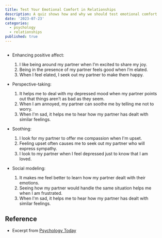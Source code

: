 ```yaml
---
title: Test Your Emotional Comfort in Relationships 
description: A quiz shows how and why we should test emotional comfort. 
date: '2023-07-23'
categories:
  - psychology
  - relationships
published: true
---
```


##

- Enhancing positive affect:

    1. I like being around my partner when I’m excited to share my joy.
    2. Being in the presence of my partner feels good when I’m elated.
    3. When I feel elated, I seek out my partner to make them happy.

- Perspective-taking:

    1. It helps me to deal with my depressed mood when my partner points out that things aren’t as bad as they seem.
    2. When I am annoyed, my partner can soothe me by telling me not to worry.
    3. When I'm sad, it helps me to hear how my partner has dealt with similar feelings.

- Soothing:

    1. I look for my partner to offer me compassion when I'm upset.
    2. Feeling upset often causes me to seek out my partner who will express sympathy.
    3. I look to my partner when I feel depressed just to know that I am loved.

- Social modeling:

    1. It makes me feel better to learn how my partner dealt with their emotions.
    2. Seeing how my partner would handle the same situation helps me when I am frustrated.
    3. When I'm sad, it helps me to hear how my partner has dealt with similar feelings.


## Reference

- Excerpt from [Psychology Today](https://www.psychologytoday.com/us/blog/fulfillment-at-any-age/202307/12-questions-to-test-your-emotional-comfort-in-relationships)
